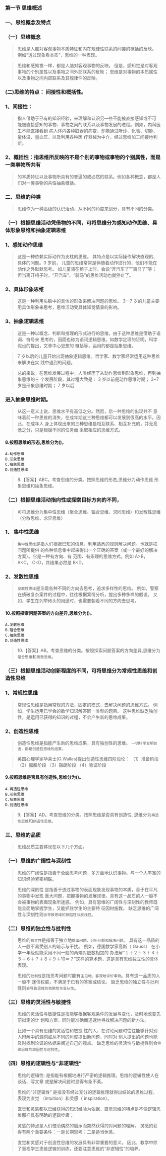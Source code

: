 ### 第一节 思维概述
### 一、思维概念及特点
### （一）思维概念
>   思维是人脑对客观事物本质特征和内在规律性联系的间接的概括的反映。
例如“透过现象看本质”，思维的一种表现。

>   思维和感知觉—样，都是人脑对客观事物的反映。
但是，感知觉是对客观事物的个别属性以及事物之间外部联系的反映；
思维是对事物的本质属性以及事物之间内部联系及其规律件的反映。

### (二)思维的特点： 间接性和概括性。
### 1、间接性：
>   指人借助于已有的知识经验，来理解和认识另—些不能被直接感知或不可
能被直接感知的事物、事物之间的联系以及事物发展的进程。例如，内科医生不能直接看到
病人体内各种脏器的病变，却能通过听诊、化验、切脉、量体温、量血压，以及利用各种医
疗器械为中介，经过思维加工间接地判断。

### 2、概括性：指思维所反映的不是个别的事物或事物的个别属性，而是一类事物所共有
>   的本质特征以及事物所具有的普遍的或必然的联系。例如各种概念，都是人们对一类事物的共性抽象概括。

### 二、思维的种类
>   思维作为一种高级的认识活动，从不同的角度来划分，具有不同的分类。

### （一）根据思维活动凭借物的不同，可将思维分为感知动作思维、具体形象思维和抽象逻辑思维

### 1、感知动作思维
>   这是一种依赖实际动作为支柱的思维。
其特点是以实际操作解决直观的、具体的问题。3 岁前，
儿童的思维常常是伴随着动作进行的，他们不能在动作之外默默思考。
如儿童骑在椅子上时，会说“开汽车了”“骑马了”等；
但当离开椅子时，“开汽车”、“骑马”的思维活动也就停止了。

### 2、具体形象思维
>   这是一种利用头脑中的具体的形象来解决问题的思维。
3—7 岁的儿童主要用具体形象来思考，思维活动受具体知觉情景的影响。

### 3、抽象逻辑思维
>   这是一种以概念、判断和推理的形式进行的思维。由于这种思维是借助于语词、符号来
思考的，因而也称为语词逻辑思维。如数学定理的证明，科学假设的提出，文章中心思想的
概括等，运用的都是抽象思维。

>   7 岁以后的儿童开始出现抽象逻辑思维。哲学家、数学家经常运用这种思维来解决在实
践中遇到的问题。

>   总的来说，在思维发展过程中，人类经历了从动作思维到形象思维，再到抽象思维的三
个发展阶段，其过程大致是：
 3 岁以前是动作思维时期；
 3~7 岁是形象思维时期； 
 7 岁以后
 
### 进入抽象思维时期。 
>   从这一意义上说，思维水平有高低之分。然而，后一种思维的出现并不
意味着前一种思维的消失，在成年期这三种思维都可以发展到很高的水平。因此，在成年人
身上体现出来的三种思维是相互联系、相互补充的，并无高低之分，只是根据不同的任务而
采取相应的思维方式。

#### 8.按照思维的形态,思维分为()。
    A.动作思维
    B.形象思维
    C.抽象思维
    D.创造性思维
>   8.【答案】ABC。考查思维的分类。按照思维的形态,思维分为动作思维
    形象思维和抽象思维。


### （二）根据思维活动指向性或探索目标方向的不同，
>   可将思维分为集中性思维（聚合思维、辐合思维、求同思维）和发散性思维（分散思维、求异思维）

### 1、 集中性思维
>   `集中性思维`是指人们根据已知的信息，利用熟悉的规则解决问题。也就是把问题所提供
的各种信息集中起来得出一个正确的答案（或一个最好的解决方案）。它是一种有方向、有
范围、有条理的思维方式。例如 A>B， A<C， C<D，其结果必然是 B<D。

### 2、发散性思维
>   `发散性思维`是沿着各种不同的方向去思考，追求多样性的思维。
例如，警察在侦破复杂案件的过程中，往往根据案情分析，提出多种多样的假设。
又如，学生在列举砖头的用途时，也需要朝着不同的方向去思考。

 
#### 10.按照探索问题答案的方向差异,思维分为()。
    A.发散思维
    B.辐合思维
    C.抽象思维
    D.创造性思维
>   10.【答案】AB。考查思维的分类。按照探索问题答案的方向差异,思维分为`辐合思维`和`发散思维`。    

### （三）根据思维活动创新程度的不同，可将思维分为常规性思维和创造性思维
### 1、常规性思维
>   常规性思维是指用常规的方法，固定的模式，去解决问题的思维方式。
例如，学生运用已学会的数学知识解答同一类型的题目。
这种思维缺乏独创性，是运用已获得的知识的过程，不会产生新的思维成果。

### 2、创造性思维
>   创造性思维是指能产生新的思维成果，具有独创性的思维。
    `一切科学发明创造，都是创造性思维的结果。`
    
>   英国心理学家华莱士(G.Wallas)提出创造性思维四阶段论：
    （1）准备阶段
    （2）酝酿阶段
    （3）豁朗阶段
    （4）验证阶段

#### 9.按照思维是否具有创造性,思维分为()。
    A.再造性思维
    B.形象思维
    C.抽象思维
    D.创造性思维

>   9.【答案】AD。考查思维的分类。按照思维是否具有创造性,
思维分为`再造性思维`和`创造性思维`。    

### 三、思维的品质
>   思维品质主要体现在以下几个方面。

### （一）思维的广阔性与深刻性
>   思维的广阔性是指善于全面思考问题，多方面地认识事物。与一个人丰富的知识经验紧密相联。

>   思维的深刻性
    是指善于透过事物的表面现象发现事物的本质，善于在平凡的事物中发现
重大问题，把握事物的发展规律。具有这一品质的人一般不会被事物的表面现象所迷惑。
例如，具有思维的广阔性与深刻性的教师既能全面地掌握学生，又能抓住学生的主要特
征因材施教。
缺乏思维的广阔性与深刻性则`会导致思维的狭隘性与肤浅性`。

### （二）思维的独立性与批判性
>   思维的`独立性`是指善于独立地`提出问题、分析问题和解决问题`。
具有这一品质的人一般不易受别人的暗示与干扰。
例如，德国数学家高斯（ Gauss） 在小学一年级就能采用不同一般的两端对应数相加的
办法解“１＋２＋３＋４＋５＋６＋７＋８＋９＋10＝？”这样的算术题，这是具有思维独立性的具体表现。

>   思维的`批判性`是指思考问题时能有`主见地、客观地评价事物`。具有这一品质的人一般不
迷信权威，不满足于已有的答案或结论。
缺乏思维的独立性与批判性则`会导致思维的依赖性与盲从性`。

### （三）思维的灵活性与敏捷性
>   思维的灵活性与敏捷性是指能够根据客观条件的发展与变化，及时地改变先前拟定的计
划和方案，同时能准确而迅速地寻找解决问题的新方法。

>   比如一个具有思维的灵活性和敏捷
性的人，在讨论问题时往往能够针对别人辩解中的漏洞或从不同的角度提出新问题，同时对
别人提出的问题也能及时找到论证的依据来阐述自己的观点。
缺乏思维的灵活性与敏捷性则会`导致思维的顽固性与迟钝性`。

### （四）思维的逻辑性与“非逻辑性”
>   思维的逻辑性:
    是指能有根据地进行严密的逻辑推理。思维的逻辑性使人在谈话、写文章
或是解决问题时显得有条不紊。

>   思维的“非逻辑性”
    是指没有经过充分的逻辑推理就得出结论的思维过程，表现为直觉
（intuition）和灵感（ inspiration）。

>   直觉和灵感都以已经获得的知识经验为依据，直觉思维的特点是不像逻辑思维那样具有明确的逻辑步骤；

>   灵感的特点是人们借助偶然的启示而突然获得的对问题的理解。
灵感的获得有两个重要条件：一是长期思考；二是适当休息。

>   直觉和灵感对于创造性思维的发展具有非常重要的意义。
因此，教学中除了重视学生思维逻辑的训练，还要注意思维的“非逻辑性”的培养。